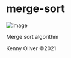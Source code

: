 # merge-sort

![image](https://www.codefactor.io/repository/github/KennyOliver/merge-sort/badge?style=for-the-badge)

Merge sort algorithm

Kenny Oliver ©2021
